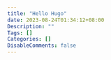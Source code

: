 ```yaml
---
title: "Hello Hugo"
date: 2023-08-24T01:34:12+08:00
Description: ""
Tags: []
Categories: []
DisableComments: false
---
```

